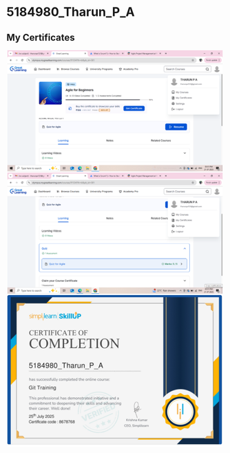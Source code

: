 # 5184980_Tharun_P_A
## My Certificates

<p align="center">
  
  <img src="SDLC_week1/certificate/Assesment_complete.png" alt="Assessment Certificate" width="500">
  <img src="SDLC_week1/certificate/Assesment_score.png" alt="Assessment Certificate" width="500">
  <img src="Git_week2/certificates/5184980_git_certificate_page-0001.jpg" alt="Certificate" width="500">
</p>
